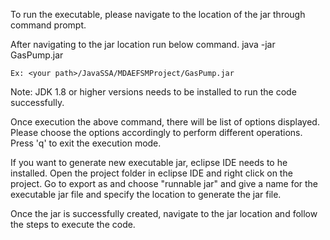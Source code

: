 To run the executable, please navigate to the location of the jar through command prompt.

After navigating to the jar location run below command.
	java -jar GasPump.jar
	
	Ex: <your path>/JavaSSA/MDAEFSMProject/GasPump.jar
	
Note: JDK 1.8 or higher versions needs to be installed to run the code successfully.

Once execution the above command, there will be list of options displayed. 
Please choose the options accordingly to perform different operations. Press 'q' to exit the execution mode.

If you want to generate new executable jar, eclipse IDE needs to he installed.
Open the project folder in eclipse IDE and right click on the project. 
Go to export as and choose "runnable jar" and give a name for the executable jar file 
and specify the location to generate the jar file.

Once the jar is successfully created, navigate to the jar location and follow the steps to execute the code. 